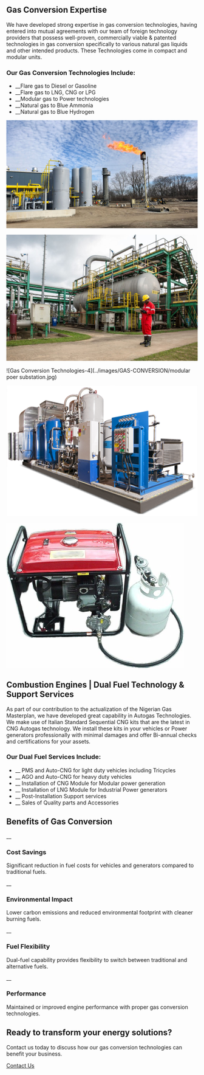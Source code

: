 ## Gas Conversion Expertise

We have developed strong expertise in gas conversion technologies, having entered into mutual agreements with our team of foreign technology providers that possess well-proven, commercially viable & patented technologies in gas conversion specifically to various natural gas liquids and other intended products. These Technologies come in compact and modular units.

### Our Gas Conversion Technologies Include:

  * __Flare gas to Diesel or Gasoline
  * __Flare gas to LNG, CNG or LPG
  * __Modular gas to Power technologies
  * __Natural gas to Blue Ammonia
  * __Natural gas to Blue Hydrogen

![Gas Conversion Technologies-1](../images/GAS-CONVERSION/reducing-ghg-landfill-gas-conversion.jpg)

![Gas Conversion Technologies-2](../images/GAS-CONVERSION/oil-field-technologie.jpg)

![Gas Conversion Technologies-4](../images/GAS-CONVERSION/modular poer substation.jpg)

![Combustion Engine](../images/GAS-CONVERSION/gas-conversion-plant.png)

![Gas Conversion Technologies-5](../images/GAS-CONVERSION/generator-conversion-kit.JPG)

## Combustion Engines | Dual Fuel Technology & Support Services

As part of our contribution to the actualization of the Nigerian Gas Masterplan, we have developed great capability in Autogas Technologies. We make use of Italian Standard Sequential CNG kits that are the latest in CNG Autogas technology. We install these kits in your vehicles or Power generators professionally with minimal damages and offer Bi-annual checks and certifications for your assets.

### Our Dual Fuel Services Include:

  * __ PMS and Auto-CNG for light duty vehicles including Tricycles
  * __ AGO and Auto-CNG for heavy duty vehicles
  * __ Installation of CNG Module for Modular power generation
  * __ Installation of LNG Module for Industrial Power generators
  * __ Post-Installation Support services
  * __ Sales of Quality parts and Accessories

## Benefits of Gas Conversion

__

### Cost Savings

Significant reduction in fuel costs for vehicles and generators compared to traditional fuels.

__

### Environmental Impact

Lower carbon emissions and reduced environmental footprint with cleaner burning fuels.

__

### Fuel Flexibility

Dual-fuel capability provides flexibility to switch between traditional and alternative fuels.

__

### Performance

Maintained or improved engine performance with proper gas conversion technologies.

## Ready to transform your energy solutions?

Contact us today to discuss how our gas conversion technologies can benefit your business.

[Contact Us](../contact.html)